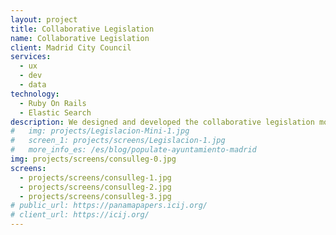 ```yaml
---
layout: project
title: Collaborative Legislation
name: Collaborative Legislation
client: Madrid City Council
services:
  - ux
  - dev
  - data
technology:
  - Ruby On Rails
  - Elastic Search
description: We designed and developed the collaborative legislation module for the Consul participation software for Madrid City Council. This modules enables public bodies to comply with spanish law, which requires a public consultation online mechanism for any legislation change or adition. We created an interface to consult on general issues about legislation, and a collaborative text commenting interface to allow for debate and contributions over specific text parts.
#   img: projects/Legislacion-Mini-1.jpg
#   screen_1: projects/screens/Legislacion-1.jpg
#   more_info_es: /es/blog/populate-ayuntamiento-madrid
img: projects/screens/consulleg-0.jpg
screens:
  - projects/screens/consulleg-1.jpg
  - projects/screens/consulleg-2.jpg
  - projects/screens/consulleg-3.jpg
# public_url: https://panamapapers.icij.org/
# client_url: https://icij.org/
---
```

